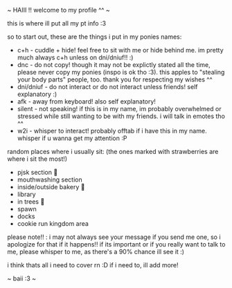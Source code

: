 ~ HAIII !! welcome to my profile ^^ ~

this is where ill put all my pt info :3 

so to start out,
these are the things i put in my ponies names:

- c+h - cuddle + hide! feel free to sit with me or hide behind me. im pretty much always c+h unless on dni/dniuf!! :)
- dnc - do not copy! though it may not be explictly stated all the time, please never copy my ponies (inspo is ok tho :3). this apples to "stealing your body parts" people, too. thank you for respecting my wishes ^^
- dni/dniuf - do not interact or do not interact unless friends! self explanatory :)
- afk - away from keyboard! also self explanatory!
- silent - not speaking! if this is in my name, im probably overwhelmed or stressed while still wanting to be with my friends. i will talk in emotes tho ^^
- w2i - whisper to interact! probably offtab if i have this in my name. whisper if u wanna get my attention :P

random places where i usually sit:
(the ones marked with strawberries are where i sit the most!)

- pjsk section 🍓
- mouthwashing section 
- inside/outside bakery 🍓
- library
- in trees 🍓
- spawn 
- docks
- cookie run kingdom area 

please note!! : i may not always see your message if you send me one, so i apologize for that if it happens!! if its important or if you really want to talk to me, please whisper to me, as there's a 90% chance ill see it :)

i think thats all i need to cover rn :D if i need to, ill add more!

~ baii :3 ~
